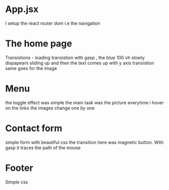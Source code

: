 # App.jsx

I setup the react router dom i.e the navigation

# The home page

Transistions - loading transistion with gasp , the blue 100 vh slowly dispapears sliding up and then the text comes up with y axis transistion same goes for the image

# Menu 

the toggle effect was simple the main task was the picture everytime i hover on the links the images change one by one

# Contact form

simple form with beautiful css the transition here was magnetic button. With gasp it traces the path of the mouse 

# Footer

Simple css